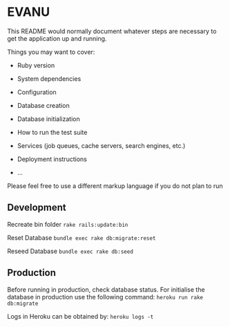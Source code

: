 # EVANU

This README would normally document whatever steps are necessary to get the
application up and running.

Things you may want to cover:

* Ruby version

* System dependencies

* Configuration

* Database creation

* Database initialization

* How to run the test suite

* Services (job queues, cache servers, search engines, etc.)

* Deployment instructions

* ...


Please feel free to use a different markup language if you do not plan to run

## Development
Recreate bin folder 
```rake rails:update:bin```

Reset Database
`bundle exec rake db:migrate:reset`

Reseed Database
`bundle exec rake db:seed`

## Production

Before running in production, check database status. For initialise the database in production use the following command:
```heroku run rake db:migrate```

Logs in Heroku can be obtained by:
```heroku logs -t```

